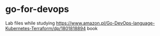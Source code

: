 # go-for-devops

Lab files while studying https://www.amazon.pl/Go-DevOps-language-Kubernetes-Terraform/dp/1801818894 book
